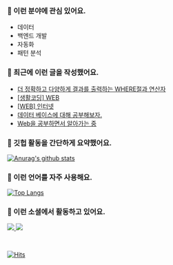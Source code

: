 ### 📡 이런 분야에 관심 있어요.

- 데이터
- 백엔드 개발
- 자동화
- 패턴 분석

### 📝 최근에 이런 글을 작성했어요.

<!-- BLOG-POST-LIST:START -->
- [더 정확하고 다양하게 결과를 출력하는 WHERE절과 연산자](https://blex.me/@mildsalmon/%EB%8D%94-%EC%A0%95%ED%99%95%ED%95%98%EA%B3%A0-%EB%8B%A4%EC%96%91%ED%95%98%EA%B2%8C-%EA%B2%B0%EA%B3%BC%EB%A5%BC-%EC%B6%9C%EB%A0%A5%ED%95%98%EB%8A%94-where%EC%A0%88%EA%B3%BC-%EC%97%B0%EC%82%B0%EC%9E%90)
- [[생활코딩] WEB](https://blex.me/@mildsalmon/%EC%83%9D%ED%99%9C%EC%BD%94%EB%94%A9-web)
- [[WEB] 인터넷](https://blex.me/@mildsalmon/%EC%9D%B8%ED%84%B0%EB%84%B7)
- [데이터 베이스에 대해 공부해보자.](https://blex.me/@mildsalmon/%EB%8D%B0%EC%9D%B4%ED%84%B0-%EB%B2%A0%EC%9D%B4%EC%8A%A4%EC%97%90-%EB%8C%80%ED%95%B4-%EA%B3%B5%EB%B6%80%ED%95%B4%EB%B3%B4%EC%9E%90)
- [Web을 공부하면서 알아가는 중](https://blex.me/@mildsalmon/web%EC%9D%84-%EA%B3%B5%EB%B6%80%ED%95%98%EB%A9%B4%EC%84%9C-%EC%95%8C%EC%95%84%EA%B0%80%EB%8A%94-%EC%A4%91)
<!-- BLOG-POST-LIST:END -->

### 📑 깃헙 활동을 간단하게 요약했어요.

[![Anurag's github stats](https://github-readme-stats.vercel.app/api?username=mildsalmon&count_private=false&show_icons=true)](https://github.com/mildsalmon)

### 🥇 이런 언어를 자주 사용해요.

[![Top Langs](https://github-readme-stats.vercel.app/api/top-langs/?username=mildsalmon&hide=html)](https://github.com/mildsalmon)

### 🔮 이런 소셜에서 활동하고 있어요.

<p>

<a href="https://blex.me/@mildsalmon">
    <img src="http://img.shields.io/badge/BLOG-black?style=flat-square&logo=bloglovin">
</a>

<a href="https://solved.ac/profile/mildsalmon">
    <img src="http://img.shields.io/badge/backjoon-blueviolet?logo=Experts Exchange">
</a>

<p>
<br>

[![Hits](https://hits.seeyoufarm.com/api/count/incr/badge.svg?url=https%3A%2F%2Fgithub.com%2Fmildsalmon)](https://hits.seeyoufarm.com)
